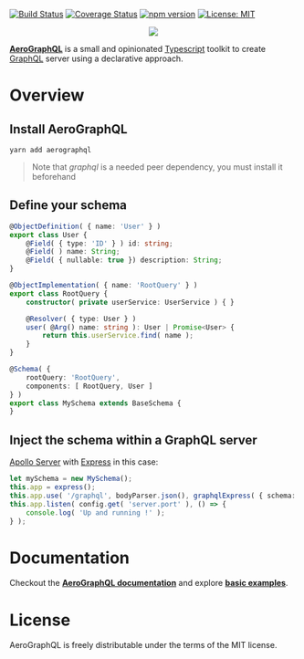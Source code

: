 [![Build Status](https://travis-ci.org/aerographql/aerographql.svg?branch=master)](https://travis-ci.org/aerographql/aerographql)
[![Coverage Status](https://coveralls.io/repos/github/aerographql/aerographql/badge.svg?branch=master)](https://coveralls.io/github/aerographql/aerographql?branch=master)
[![npm version](https://badge.fury.io/js/aerographql.svg)](https://badge.fury.io/js/aerographql)
[![License: MIT](https://img.shields.io/badge/License-MIT-yellow.svg)](https://opensource.org/licenses/MIT)


<p align="center">
  <img src="https://aerographql.github.io/documentation/images/logo-full.png">
</p>

**[AeroGraphQL](https://aerographql.github.io/documentation/)** is a small and opinionated [Typescript](https://www.typescriptlang.org/index.html) toolkit to create [GraphQL](http://graphql.org/learn/) server using a declarative approach.

# Overview 

## Install AeroGraphQL

`yarn add aerographql`

> Note that *graphql* is a needed peer dependency, you must install it beforehand

## Define your schema

```typescript
@ObjectDefinition( { name: 'User' } )
export class User {
    @Field( { type: 'ID' } ) id: string;
    @Field( ) name: String;
    @Field( { nullable: true }) description: String;
}

@ObjectImplementation( { name: 'RootQuery' } )
export class RootQuery {
    constructor( private userService: UserService ) { }

    @Resolver( { type: User } )
    user( @Arg() name: string ): User | Promise<User> {
        return this.userService.find( name );
    }
}

@Schema( {
    rootQuery: 'RootQuery',
    components: [ RootQuery, User ]
} )
export class MySchema extends BaseSchema {
}
```

## Inject the schema within a GraphQL server

[Apollo Server](https://www.apollographql.com/docs/apollo-server/) with [Express](http://expressjs.com/fr/) in this case:

```typescript
let mySchema = new MySchema();
this.app = express();
this.app.use( '/graphql', bodyParser.json(), graphqlExpress( { schema: mySchema.graphQLSchema } );
this.app.listen( config.get( 'server.port' ), () => {
    console.log( 'Up and running !' );
} );
```

# Documentation

Checkout the **[AeroGraphQL documentation](https://aerographql.github.io/documentation/)** and explore **[basic examples](https://github.com/aerographql/examples)**.

# License
AeroGraphQL is freely distributable under the terms of the MIT license.

